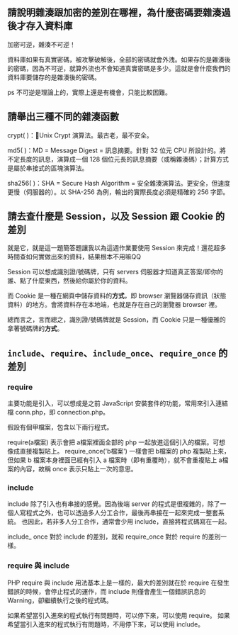 ## 請說明雜湊跟加密的差別在哪裡，為什麼密碼要雜湊過後才存入資料庫

加密可逆，雜湊不可逆！

資料庫如果有真實密碼，被攻擊破解後，全部的密碼就會外洩。如果存的是雜湊後的密碼，因為不可逆，就算外流也不會知道真實密碼是多少。這就是會什麼我們的資料庫要儲存的是雜湊後的密碼。

ps 不可逆是理論上的，實際上還是有機會，只能比較困難。

## 請舉出三種不同的雜湊函數

crypt( )：Unix Crypt 演算法。最古老，最不安全。

md5( )：MD = Message Digest = 訊息摘要。針對 32 位元 CPU 所設計的。將不定長度的訊息，演算成一個 128 個位元長的訊息摘要（或稱雜湊碼）；計算方式是屬於串接式的區塊演算法。

sha256( )：SHA = Secure Hash Algorithm = 安全雜湊演算法。更安全，但速度更慢（伺服器的）。以 SHA-256 為例，輸出的實際長度必須是精確的 256 字節。

## 請去查什麼是 Session，以及 Session 跟 Cookie 的差別

就是它，就是這一題簡答題讓我以為這週作業要使用 Session 來完成！還花超多時間查如何實做出來的資料，結果根本不用嘛QQ

Session 可以想成識別證/號碼牌，只有 servers 伺服器才知道真正答案/即你的誰、點了什麼東西，然後給你屬於你的資料。

而 Cookie 是一種在網頁中儲存資料的**方式**，即 browser 瀏覽器儲存資訊（狀態資料）的地方。會將資料存在本地端，也就是存在自己的瀏覽器 browser 裡。

總而言之，言而總之，識別證/號碼牌就是 Session，而 Cookie 只是一種優雅的拿著號碼牌的**方式**。

##  `include`、`require`、`include_once`、`require_once` 的差別

### require

主要功能是引入，可以想成是之前 JavaScript 安裝套件的功能，常用來引入連結檔 conn.php，即 connection.php。

假設有個甲檔案，包含以下兩行程式。

require(a檔案) 表示會把 a檔案裡面全部的 php 一起放進這個引入的檔案。可想像成直接複製貼上。
require_once('b檔案') 一樣會把 b檔案的 php 複製貼上來，但如果 b 檔案本身裡面已經有引入 a 檔案時（即有重覆時），就不會重複貼上 a檔案的內容，故稱 once 表示只貼上一次的意思。 

### include 

include 除了引入也有串接的感覺。因為後端 server 的程式是很複雜的，除了一個人寫程式之外，也可以透過多人分工合作，最後再串接在一起來完成一整套系統。
也因此，若非多人分工合作，通常會少用 include，直接將程式碼寫在一起。

include_ once 對於 include 的差別，就和 require_once 對於 require 的差別一樣。

### require 與 include

PHP require 與 include 用法基本上是一樣的，最大的差別就在於 require 在發生錯誤的時候，會停止程式的運作，而 include 則僅會產生一個錯誤訊息的 Warning，卻繼續執行之後的程式碼。

如果希望當引入進來的程式執行有問題時，可以停下來，可以使用 require。
如果希望當引入進來的程式執行有問題時，不用停下來，可以使用 include。